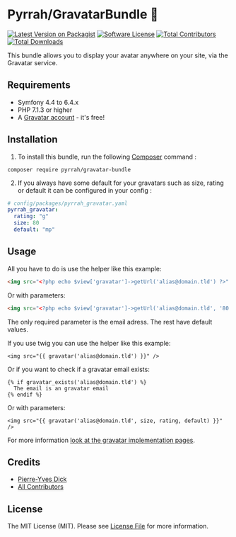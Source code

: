 Pyrrah/GravatarBundle 🤳
========================

[![Latest Version on Packagist][ico-version]][link-packagist]
[![Software License][ico-license]](LICENSE)
[![Total Contributors][ico-contributors]][link-contributors]
[![Total Downloads][ico-downloads]][link-downloads]

This bundle allows you to display your avatar anywhere on your site, via the Gravatar service.

Requirements
------------

* Symfony 4.4 to 6.4.x
* PHP 7.1.3 or higher
* A [Gravatar account][link-gravatar-signup] - it's free!

Installation
------------

  1. To install this bundle, run the following [Composer](https://getcomposer.org/) command :

  ```
  composer require pyrrah/gravatar-bundle
  ```

  2. If you always have some default for your gravatars such as size, rating or default it can be configured in your config :

  ```yaml
  # config/packages/pyrrah_gravatar.yaml
  pyrrah_gravatar:
    rating: "g"
    size: 80
    default: "mp"
  ```

Usage
-----

All you have to do is use the helper like this example:

```html
<img src="<?php echo $view['gravatar']->getUrl('alias@domain.tld') ?>" />
```

Or with parameters:

```html
<img src="<?php echo $view['gravatar']->getUrl('alias@domain.tld', '80', 'g', 'defaultimage.png') ?>" />
```

The only required parameter is the email adress. The rest have default values.

If you use twig you can use the helper like this example:

```
<img src="{{ gravatar('alias@domain.tld') }}" />
```

Or if you want to check if a gravatar email exists:

```
{% if gravatar_exists('alias@domain.tld') %}
  The email is an gravatar email
{% endif %}
```

Or with parameters:

```
<img src="{{ gravatar('alias@domain.tld', size, rating, default) }}" />
```

For more information [look at the gravatar implementation pages][link-gravatar-implement].

Credits
-------

- [Pierre-Yves Dick][link-author]
- [All Contributors][link-contributors]

License
-------

The MIT License (MIT). Please see [License File](LICENSE) for more information.

[ico-version]: https://img.shields.io/packagist/v/pyrrah/gravatar-bundle.svg?style=flat-square
[ico-license]: https://img.shields.io/badge/license-MIT-brightgreen.svg?style=flat-square
[ico-contributors]: https://img.shields.io/github/contributors/Pyrrah/GravatarBundle?style=flat-square
[ico-downloads]: https://img.shields.io/packagist/dt/pyrrah/gravatar-bundle.svg?style=flat-square

[link-packagist]: https://packagist.org/packages/pyrrah/gravatar-bundle
[link-downloads]: https://packagist.org/packages/pyrrah/gravatar-bundle
[link-author]: https://github.com/Pyrrah
[link-contributors]: ../../contributors
[link-gravatar-signup]: https://www.gravatar.com/site/signup
[link-gravatar-implement]: https://docs.gravatar.com/gravatar-images/php/
